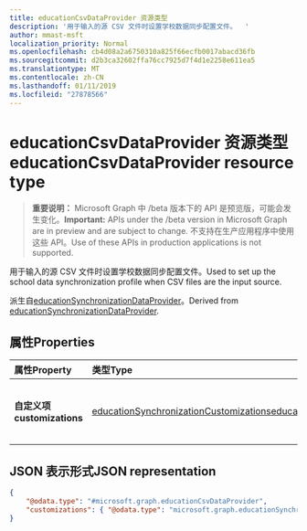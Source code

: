 ```yaml
---
title: educationCsvDataProvider 资源类型
description: '用于输入的源 CSV 文件时设置学校数据同步配置文件。  '
author: mmast-msft
localization_priority: Normal
ms.openlocfilehash: cb4d08a2a6750310a825f66ecfb0017abacd36fb
ms.sourcegitcommit: d2b3ca32602ffa76cc7925d7f4d1e2258e611ea5
ms.translationtype: MT
ms.contentlocale: zh-CN
ms.lasthandoff: 01/11/2019
ms.locfileid: "27878566"
---
```

# <a name="educationcsvdataprovider-resource-type"></a><span data-ttu-id="ff106-103">educationCsvDataProvider 资源类型</span><span class="sxs-lookup"><span data-stu-id="ff106-103">educationCsvDataProvider resource type</span></span>

> <span data-ttu-id="ff106-104">**重要说明：** Microsoft Graph 中 /beta 版本下的 API 是预览版，可能会发生变化。</span><span class="sxs-lookup"><span data-stu-id="ff106-104">**Important:** APIs under the /beta version in Microsoft Graph are in preview and are subject to change.</span></span> <span data-ttu-id="ff106-105">不支持在生产应用程序中使用这些 API。</span><span class="sxs-lookup"><span data-stu-id="ff106-105">Use of these APIs in production applications is not supported.</span></span>

<span data-ttu-id="ff106-106">用于输入的源 CSV 文件时设置学校数据同步配置文件。</span><span class="sxs-lookup"><span data-stu-id="ff106-106">Used to set up the school data synchronization profile when CSV files are the input source.</span></span>  

<span data-ttu-id="ff106-107">派生自[educationSynchronizationDataProvider](educationsynchronizationdataprovider.md)。</span><span class="sxs-lookup"><span data-stu-id="ff106-107">Derived from [educationSynchronizationDataProvider](educationsynchronizationdataprovider.md).</span></span>

## <a name="properties"></a><span data-ttu-id="ff106-108">属性</span><span class="sxs-lookup"><span data-stu-id="ff106-108">Properties</span></span>

| <span data-ttu-id="ff106-109">属性</span><span class="sxs-lookup"><span data-stu-id="ff106-109">Property</span></span> | <span data-ttu-id="ff106-110">类型</span><span class="sxs-lookup"><span data-stu-id="ff106-110">Type</span></span> | <span data-ttu-id="ff106-111">Description</span><span class="sxs-lookup"><span data-stu-id="ff106-111">Description</span></span> |
|:-|:-|:-|
| <span data-ttu-id="ff106-112">**自定义项**</span><span class="sxs-lookup"><span data-stu-id="ff106-112">**customizations**</span></span> | [<span data-ttu-id="ff106-113">educationSynchronizationCustomizations</span><span class="sxs-lookup"><span data-stu-id="ff106-113">educationSynchronizationCustomizations</span></span>](educationsynchronizationcustomizations.md) | <span data-ttu-id="ff106-114">可选自定义项应用于同步配置文件。</span><span class="sxs-lookup"><span data-stu-id="ff106-114">Optional customizations to be applied to the synchronization profile.</span></span>|

## <a name="json-representation"></a><span data-ttu-id="ff106-115">JSON 表示形式</span><span class="sxs-lookup"><span data-stu-id="ff106-115">JSON representation</span></span>

<!-- {
  "blockType": "resource",
  "optionalProperties": [

  ],
  "@odata.type": "#microsoft.graph.educationCsvDataProvider"
}-->

```json
{
    "@odata.type": "#microsoft.graph.educationCsvDataProvider",
    "customizations": { "@odata.type": "microsoft.graph.educationSynchronizationCustomizations" }
}
```

